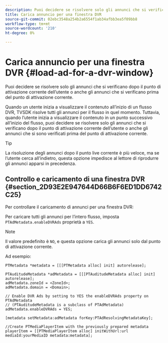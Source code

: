 ```yaml
---
description: Puoi decidere se risolvere solo gli annunci che si verificano dopo il punto di attivazione corrente dell’utente o anche gli annunci che si verificano prima del punto di attivazione corrente.
title: Carica annuncio per una finestra DVR
source-git-commit: 02ebc3548a254b2a6554f1ab34afbb3ea5f09bb8
workflow-type: tm+mt
source-wordcount: '210'
ht-degree: 0%

---
```


# Carica annuncio per una finestra DVR {#load-ad-for-a-dvr-window}

Puoi decidere se risolvere solo gli annunci che si verificano dopo il punto di attivazione corrente dell’utente o anche gli annunci che si verificano prima del punto di attivazione corrente.

Quando un utente inizia a visualizzare il contenuto all’inizio di un flusso DVR, TVSDK risolve tutti gli annunci per il flusso in quel momento. Tuttavia, quando l’utente inizia a visualizzare il contenuto in un punto successivo all’inizio del flusso, puoi decidere se risolvere solo gli annunci che si verificano dopo il punto di attivazione corrente dell’utente o anche gli annunci che si sono verificati prima del punto di attivazione corrente.

>[!TIP]
>
>La risoluzione degli annunci dopo il punto live corrente è più veloce, ma se l’utente cerca all’indietro, questa opzione impedisce al lettore di riprodurre gli annunci apparsi in precedenza.

## Controllo e caricamento di una finestra DVR {#section_2D93E2E947644D66B6F6ED1DD6742C25}

Per controllare il caricamento di annunci per una finestra DVR:

Per caricare tutti gli annunci per l’intero flusso, imposta `PTAdMetadata.enableDVRAds` proprietà a `YES`.

>[!NOTE]
>
>Il valore predefinito è `NO`, e questa opzione carica gli annunci solo dal punto di attivazione corrente.

Ad esempio:

```
PTMetadata *metadata = [[[PTMetadata alloc] init] autorelease]; 
 
PTAuditudeMetadata *adMetadata = [[[PTAuditudeMetadata alloc] init] autorelease];  
adMetadata.zoneId = <ZoneId>; 
adMetadata.domain = <Domain>; 
 
// Enable DVR Ads by setting to YES the enableDVRAds property on PTAdMetadata  
// (PTAuditudeMetadata is a subclass of PTAdMetadata)  
adMetadata.enableDVRAds = YES; 
 
[metadata setMetadata:adMetadata forKey:PTAdResolvingMetadataKey]; 
 
//Create PTMediaPlayerItem with the previously prepared metadata    
playerItem = [[PTMediaPlayerItem alloc] initWithUrl:url mediaId:yourMediaID metadata:metadata]; 
```
